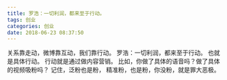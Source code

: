 ```yaml
---
title: 罗浩：一切利润，都来至于行动。
tags: 创业
categories: 创业
date: 2018-06-23 08:37:50
---
```


关系靠走动，微博靠互动，我们靠行动。
罗浩：一切利润，都来至于行动。
也就是具体行动。
行动就是通过做内容营销。
比如，你做了具体的语音吗？做了具体的视频吸粉吗？
记住，泛粉也是粉， 精准粉，也是粉，你没粉，就是罪大恶极。